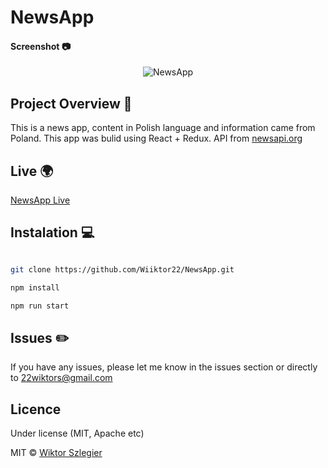 # NewsApp

#### Screenshot :camera:
<p align="center">
<img src="https://i.ibb.co/3sbMynr/Screenshot.jpg"  alt="NewsApp">
</p>

## Project Overview 🎉
This is a news app, content in Polish language and information came from Poland. This app was bulid using React + Redux. 
API from <a href="https://newsapi.org/" target="_blank">newsapi.org</a>

## Live :earth_africa:

<a href="https://wiiktor22.github.io/NewsApp/" target="_blank">NewsApp Live</a>

## Instalation :computer:

```bash

git clone https://github.com/Wiiktor22/NewsApp.git

npm install

npm run start

```

## Issues :pencil2:

If you have any issues, please let me know in the issues section or directly to 22wiktors@gmail.com

## Licence

Under license (MIT, Apache etc)

MIT © [Wiktor Szlegier]()
